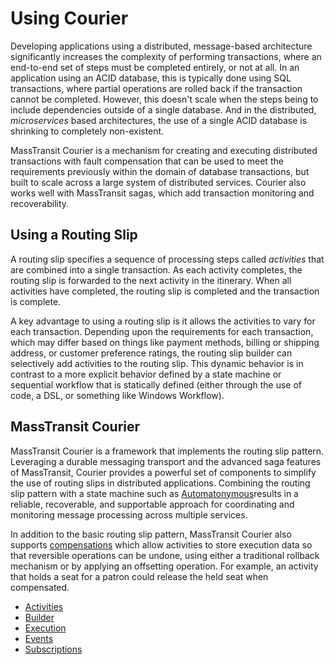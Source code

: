 # Using Courier

Developing applications using a distributed, message-based architecture significantly increases the complexity of performing transactions, where an end-to-end set of steps must be completed entirely, or not at all. In an application using an ACID database, this is typically done using SQL transactions, where partial operations are rolled back if the transaction cannot be completed. However, this doesn't scale when the steps being to include dependencies outside of a single database. And in the distributed, *microservices* based architectures, the use of a single ACID database is shrinking to completely non-existent.

MassTransit Courier is a mechanism for creating and executing distributed transactions with fault compensation that can be used to meet the requirements previously within the domain of database transactions, but built to scale across a large system of distributed services. Courier also works well with MassTransit sagas, which add transaction monitoring and recoverability.

## Using a Routing Slip

A routing slip specifies a sequence of processing steps called *activities* that are combined into a single transaction. As each activity completes, the routing slip is forwarded to the next activity in the itinerary. When all activities have completed, the routing slip is completed and the transaction is complete.

A key advantage to using a routing slip is it allows the activities to vary for each transaction. Depending upon the requirements for each transaction, which may differ based on things like payment methods, billing or shipping address, or customer preference ratings, the routing slip builder can selectively add activities to the routing slip. This dynamic behavior is in contrast to a more explicit behavior defined by a state machine or sequential workflow that is statically defined (either through the use of code, a DSL, or something like Windows Workflow).

## MassTransit Courier

MassTransit Courier is a framework that implements the routing slip pattern. Leveraging a durable messaging transport and the advanced saga features of MassTransit, Courier provides a powerful set of components to simplify the use of routing slips in distributed applications. Combining the routing slip pattern with a state machine such as [Automatonymous][2]results in a reliable, recoverable, and supportable approach for coordinating and monitoring message processing across multiple services.

In addition to the basic routing slip pattern, MassTransit Courier also supports [compensations][1] which allow activities to store execution data so that reversible operations can be undone, using either a traditional rollback mechanism or by applying an offsetting operation. For example, an activity that holds a seat for a patron could release the held seat when compensated.

* [Activities](activities)
* [Builder](builder)
* [Execution](execute)
* [Events](events)
* [Subscriptions](subscriptions)
    

[1]: http://en.wikipedia.org/wiki/Compensation_%28engineering%29
[2]: https://github.com/MassTransit/Automatonymous